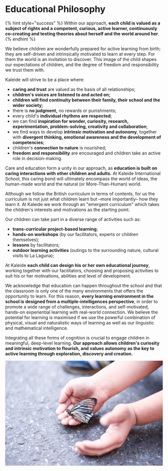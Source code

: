 # Educational Philosophy

{% hint style="success" %}
Within our approach, **each child is valued as a subject of rights and a competent, curious, active learner, continuously co-creating and testing theories about herself and the world around her**. 
{% endhint %}

We believe children are wonderfully prepared for active learning from birth; they are self-driven and intrinsically motivated to learn at every step. For them the world is an invitation to discover. This image of the child shapes our expectations of children, and the degree of freedom and responsibility we trust them with.

Kaleide will strive to be a place where:

* **caring and trust** are valued as the basis of all relationships;
* **children's voices are listened to and acted on;**
* **children will find continuity between their family, their school and the wider society;**
* there is **no judgment,** no rewards or punishments;
* every child's **individual rhythms are respected**;
* we can find **inspiration for wonder, curiosity, research, experimentation, problem-solving, creativity and collaboration**;
* we find ways to develop **intrinsic motivation and autonomy**, together with **divergent thinking, emotional awareness and the development of competencies**; 
* children's **connection to nature** is nourished;
* **freedom and responsibility** are encouraged and children take an active role in decision-making.

Care and education form a unity in our approach, as **education is built on caring interactions with other children and adults.** At Kaleide International School, this caring bond will ultimately encompass the world of ideas, the human-made world and the natural \(or More-Than-Human\) world.

Although we follow the British curriculum in terms of contents, for us the curriculum is not just what children learn but –more importantly– how they learn it. At Kaleide we work through an "emergent curriculum" which takes the children's interests and motivations as the starting point.

Our children can take part in a diverse range of activities such as:

* **trans-curricular project-based learning**;
* **hands-on workshops** \(by our facilitators, experts or children themselves\);
* **lessons** by facilitators;
* **outdoor learning activities** \(outings to the surrounding nature, cultural visits to La Laguna\);

At Kaleide **each child can design his or her own educational journey**, working together with our facilitators, choosing and proposing activities to suit his or her motivations, abilities and level of development.

We acknowledge that education can happen throughout the school and that the classroom is only one of the many environments that offers the opportunity to learn. For this reason, **every learning environment in the school is designed from a multiple-intelligences perspective**, in order to promote a wide range of challenges, interactions, and self-motivated, hands-on experiential learning with real-world connection. We believe the potential for learning is maximised if we use the powerful combination of physical, visual and naturalistic ways of learning as well as our linguistic and mathematical intelligence.

Integrating all these forms of cognition is crucial to engage children in meaningful, deep-level learning. **Our approach allows children's curiosity and intrinsic motivation to flourish, and values autonomy as the key to active learning through exploration, discovery and creation.**  


![Image by Ellie Heartravel, CC BY-SA 2.0](../../.gitbook/assets/17668076981_17c677e799_k.jpg)



